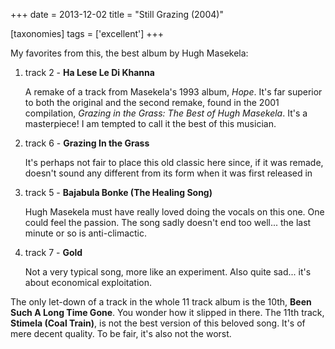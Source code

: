 +++
date = 2013-12-02
title = "Still Grazing (2004)"

[taxonomies]
tags = ['excellent']
+++

My favorites from this, the best album by Hugh Masekela:

1.  track 2 - **Ha Lese Le Di Khanna**

    A remake of a track from Masekela\'s 1993 album, *Hope*. It\'s far
    superior to both the original and the second remake, found in the
    2001 compilation, *Grazing in the Grass: The Best of Hugh Masekela*.
    It\'s a masterpiece! I am tempted to call it the best of this
    musician.

2.  track 6 - **Grazing In the Grass**

    It\'s perhaps not fair to place this old classic here since, if it
    was remade, doesn\'t sound any different from its form when it was
    first released in

3.  track 5 - **Bajabula Bonke (The Healing Song)**

    Hugh Masekela must have really loved doing the vocals on this one.
    One could feel the passion. The song sadly doesn\'t end too well\...
    the last minute or so is anti-climactic.

4.  track 7 - **Gold**

    Not a very typical song, more like an experiment. Also quite sad\...
    it\'s about economical exploitation.

The only let-down of a track in the whole 11 track album is the 10th,
**Been Such A Long Time Gone**. You wonder how it slipped in there. The
11th track, **Stimela (Coal Train)**, is not the best version of this
beloved song. It\'s of mere decent quality. To be fair, it\'s also not
the worst.
